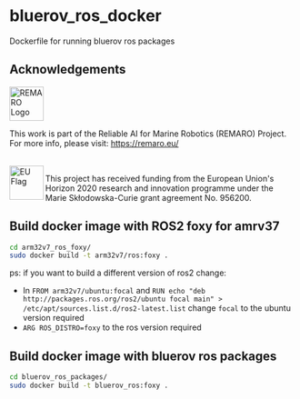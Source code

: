 # bluerov_ros_docker
Dockerfile for running bluerov ros packages

## Acknowledgements

<a href="https://remaro.eu/">
    <img height="60" alt="REMARO Logo" src="https://remaro.eu/wp-content/uploads/2020/09/remaro1-right-1024.png">
</a>

This work is part of the Reliable AI for Marine Robotics (REMARO) Project. For more info, please visit: <a href="https://remaro.eu/">https://remaro.eu/

<br>

<a href="https://research-and-innovation.ec.europa.eu/funding/funding-opportunities/funding-programmes-and-open-calls/horizon-2020_en">
    <img align="left" height="60" alt="EU Flag" src="https://remaro.eu/wp-content/uploads/2020/09/flag_yellow_low.jpg">
</a>

This project has received funding from the European Union's Horizon 2020 research and innovation programme under the Marie Skłodowska-Curie grant agreement No. 956200.

## Build docker image with ROS2 foxy for amrv37

```Bash
cd arm32v7_ros_foxy/
sudo docker build -t arm32v7/ros:foxy .
```

ps: if you want to build a different version of ros2 change:
- In `FROM arm32v7/ubuntu:focal` and `RUN echo "deb http://packages.ros.org/ros2/ubuntu focal main" > /etc/apt/sources.list.d/ros2-latest.list` change `focal` to the ubuntu version required
- `ARG ROS_DISTRO=foxy` to the ros version required

## Build docker image with bluerov ros packages

```Bash
cd bluerov_ros_packages/
sudo docker build -t bluerov_ros:foxy .
```

